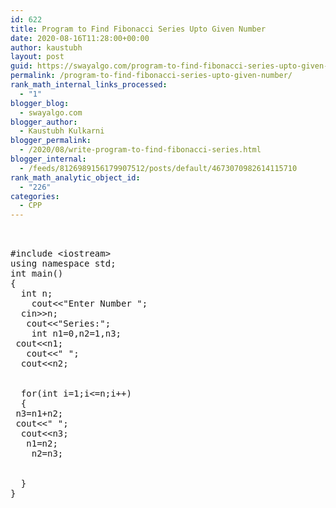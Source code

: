 ```yaml
---
id: 622
title: Program to Find Fibonacci Series Upto Given Number
date: 2020-08-16T11:28:00+00:00
author: kaustubh
layout: post
guid: https://swayalgo.com/program-to-find-fibonacci-series-upto-given-number/
permalink: /program-to-find-fibonacci-series-upto-given-number/
rank_math_internal_links_processed:
  - "1"
blogger_blog:
  - swayalgo.com
blogger_author:
  - Kaustubh Kulkarni
blogger_permalink:
  - /2020/08/write-program-to-find-fibonacci-series.html
blogger_internal:
  - /feeds/8126989156179907512/posts/default/4673070982614115710
rank_math_analytic_object_id:
  - "226"
categories:
  - CPP
---
```

<pre><br /><br />#include &lt;iostream><br />using namespace std;<br />int main()<br />{<br />	int n;<br />	cout&lt;&lt;"Enter Number ";<br />	cin>>n;<br />	cout&lt;&lt;"Series:";<br />	int n1=0,n2=1,n3;<br />	cout&lt;&lt;n1;<br />	cout&lt;&lt;" ";<br />	cout&lt;&lt;n2;<br />	<br />	<br />	for(int i=1;i&lt;=n;i++)<br />	{<br />	n3=n1+n2;<br />	cout&lt;&lt;" ";<br />	cout&lt;&lt;n3;<br />	n1=n2;<br />	n2=n3;<br />	<br />		<br />	}<br />}<br /><br /><br /><br /><br /></pre>